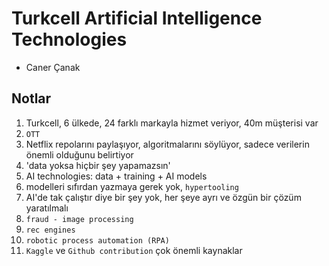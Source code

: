 # Turkcell Artificial Intelligence Technologies

* Caner Çanak

## Notlar

1. Turkcell, 6 ülkede, 24 farklı markayla hizmet veriyor, 40m müşterisi var
2. `OTT`
3. Netflix repolarını paylaşıyor, algoritmalarını söylüyor, sadece verilerin önemli olduğunu belirtiyor
4. 'data yoksa hiçbir şey yapamazsın'
5. AI technologies: data + training + AI models
6. modelleri sıfırdan yazmaya gerek yok, `hypertooling`
7. AI'de tak çalıştır diye bir şey yok, her şeye ayrı ve özgün bir çözüm yaratılmalı
8. `fraud - image processing`
9. `rec engines`
10. `robotic process automation (RPA)`
11. `Kaggle` ve `Github contribution` çok önemli kaynaklar
